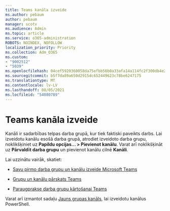 ```yaml
---
title: Teams kanāla izveide
ms.author: pebaum
author: pebaum
manager: scotv
ms.audience: Admin
ms.topic: article
ms.service: o365-administration
ROBOTS: NOINDEX, NOFOLLOW
localization_priority: Priority
ms.collection: Adm_O365
ms.custom:
- "9002512"
- "5039"
ms.openlocfilehash: 04cef5920360058da75efbb56b0a33afa14a114fc2f300db4e26cdd8eef1aee2
ms.sourcegitcommit: b5f7da89a650d2915dc652449623c78be6247175
ms.translationtype: MT
ms.contentlocale: lv-LV
ms.lasthandoff: 08/05/2021
ms.locfileid: "54080789"
---
```

# <a name="create-a-teams-channel"></a>Teams kanāla izveide

Kanāli ir sadarbības telpas darba grupā, kur tiek faktiski paveikts darbs. Lai izveidotu kanālu esošā darba grupā, atrodiet izveidoto darba grupu, noklikšķiniet uz **Papildu opcijas... > Pievienot kanālu**. Varat arī noklikšķināt uz **Pārvaldīt darba grupu** un pievienot kanālu cilnē **Kanāli**.

Lai uzzinātu vairāk, skatiet:

- [Savu pirmo darba grupu un kanālu izveide Microsoft Teams](https://docs.microsoft.com/MicrosoftTeams/get-started-with-teams-create-your-first-teams-and-channels)

- [Grupu un kanālu pārskats Teams](https://docs.microsoft.com/microsoftteams/teams-channels-overview)

- [Paraugprakse darba grupu kārtošanai Teams](https://docs.microsoft.com/MicrosoftTeams/best-practices-organizing)

Varat arī izmantot sadaļu [Jauns grupas kanāls](https://docs.microsoft.com/powershell/module/teams/new-teamchannel?view=teams-ps), lai izveidotu kanālus PowerShell. 
